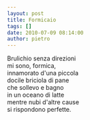 ```yaml
---
layout: post
title: Formicaio
tags: []
date: 2010-07-09 08:14:00
author: pietro
---
```

Brulichio senza direzioni<br/>mi sono, formica,<br/>innamorato d'una piccola<br/>docile briciola di pane<br/>che sollevo e bagno<br/>in un oceano di latte<br/>mentre nubi d'altre cause<br/>si rispondono perfette.
